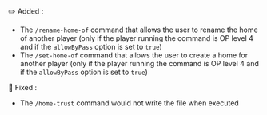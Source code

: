 ✏️ Added :

- The `/rename-home-of` command that allows the user to rename the home of another player (only if the player running
  the command is OP level 4 and if the `allowByPass` option is set to `true`)
- The `/set-home-of` command that allows the user to create a home for another player (only if the player running
  the command is OP level 4 and if the `allowByPass` option is set to `true`)

🚧 Fixed :

- The `/home-trust` command would not write the file when executed
